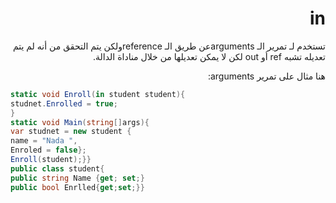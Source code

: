 <div dir = "rtl">

# in

تستخدم لـ تمرير الـ  argumentsعن طريق الـ  referenceولكن يتم التحقق من أنه لم يتم تعديله تشبه ref أو out  لكن لا يمكن تعديلها من خلال مناداة الدالة.

هنا مثال على تمرير arguments:
</div>

```c#
static void Enroll(in student student){
studnet.Enrolled = true;
}
static void Main(string[]args){
var studnet = new student { 
name = "Nada ",
Enroled = false};
Enroll(student);}}
public class student{
public string Name {get; set;}
public bool Enrlled{get;set;}}
```
